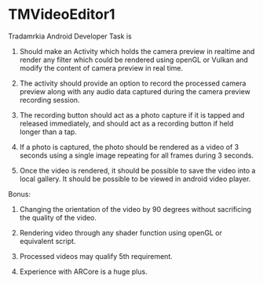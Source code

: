 # TMVideoEditor1
Tradamrkia Android Developer Task is 
1.	Should make an Activity which holds the camera preview in realtime and render any filter which could be rendered using openGL or Vulkan and modify the content of camera preview in real time.

2.	The activity should provide an option to record the processed camera preview along with any audio data captured during the camera preview recording session.

3.	The recording button should act as a photo capture if it is tapped and released immediately, and should act as a recording button if held longer than a tap. 

4.	If a photo is captured, the photo should be rendered as a video of 3 seconds using a single image repeating for all frames during 3 seconds.

5.	Once the video is rendered, it should be possible to save the video into a local gallery. It should be possible to be viewed in android video player.


Bonus:

1.	Changing the orientation of the video by 90 degrees without sacrificing the quality of the video.

2.	Rendering video through any shader function using openGL or equivalent script.

3.	Processed videos may qualify 5th requirement.

4.	Experience with ARCore is a huge plus.
